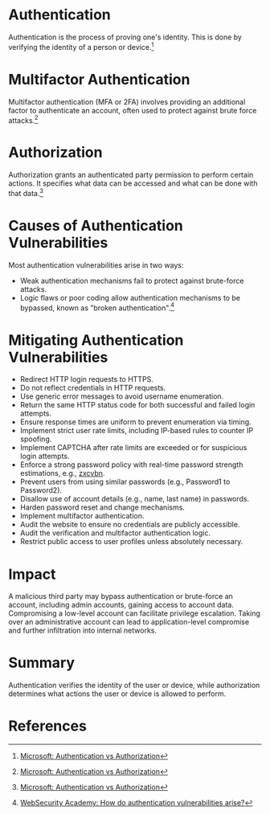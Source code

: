# Authentication

Authentication is the process of proving one's identity. This is done by verifying the identity of a person or device.[^1]

# Multifactor Authentication

Multifactor authentication (MFA or 2FA) involves providing an additional factor to authenticate an account, often used to protect against brute force attacks.[^2]

# Authorization

Authorization grants an authenticated party permission to perform certain actions. It specifies what data can be accessed and what can be done with that data.[^3]

# Causes of Authentication Vulnerabilities

Most authentication vulnerabilities arise in two ways:
- Weak authentication mechanisms fail to protect against brute-force attacks.
- Logic flaws or poor coding allow authentication mechanisms to be bypassed, known as "broken authentication".[^4]

# Mitigating Authentication Vulnerabilities

- Redirect HTTP login requests to HTTPS.
- Do not reflect credentials in HTTP requests.
- Use generic error messages to avoid username enumeration.
- Return the same HTTP status code for both successful and failed login attempts.
- Ensure response times are uniform to prevent enumeration via timing.
- Implement strict user rate limits, including IP-based rules to counter IP spoofing.
- Implement CAPTCHA after rate limits are exceeded or for suspicious login attempts.
- Enforce a strong password policy with real-time password strength estimations, e.g., [zxcvbn](https://github.com/dropbox/zxcvbn).
- Prevent users from using similar passwords (e.g., Password1 to Password2).
- Disallow use of account details (e.g., name, last name) in passwords.
- Harden password reset and change mechanisms.
- Implement multifactor authentication.
- Audit the website to ensure no credentials are publicly accessible.
- Audit the verification and multifactor authentication logic.
- Restrict public access to user profiles unless absolutely necessary.

# Impact

A malicious third party may bypass authentication or brute-force an account, including admin accounts, gaining access to account data. Compromising a low-level account can facilitate privilege escalation. Taking over an administrative account can lead to application-level compromise and further infiltration into internal networks.

# Summary

Authentication verifies the identity of the user or device, while authorization determines what actions the user or device is allowed to perform.

# References

[^1]: [Microsoft: Authentication vs Authorization](https://learn.microsoft.com/en-us/entra/identity-platform/authentication-vs-authorization)
[^2]: [Microsoft: Authentication vs Authorization](https://learn.microsoft.com/en-us/entra/identity-platform/authentication-vs-authorization)
[^3]: [Microsoft: Authentication vs Authorization](https://learn.microsoft.com/en-us/entra/identity-platform/authentication-vs-authorization)
[^4]: [WebSecurity Academy: How do authentication vulnerabilities arise?](https://portswigger.net/web-security/learning-paths/authentication-vulnerabilities/how-do-authentication-vulnerabilities-arise/authentication/how-do-authentication-vulnerabilities-arise)
